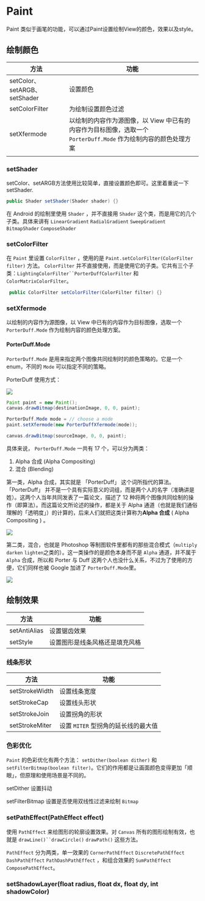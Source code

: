 # Paint

Paint 类似于画笔的功能，可以通过Paint设置绘制View的颜色，效果以及style。

## 绘制颜色



| 方法                         | 功能                                                         |
| ---------------------------- | ------------------------------------------------------------ |
| setColor、setARGB、setShader | 设置颜色                                                     |
| setColorFilter               | 为绘制设置颜色过滤                                           |
| setXfermode                  | 以绘制的内容作为源图像，以 View 中已有的内容作为目标图像，选取一个 `PorterDuff.Mode` 作为绘制内容的颜色处理方案 |
|                              |                                                              |

### setShader



setColor、setARGB方法使用比较简单，直接设置颜色即可。这里着重说一下setShader.

```java
public Shader setShader(Shader shader) {}
```

在 Android 的绘制里使用 `Shader` ，并不直接用 `Shader` 这个类，而是用它的几个子类。具体来讲有 `LinearGradient` `RadialGradient` `SweepGradient` `BitmapShader` `ComposeShader` 



###  setColorFilter

在 `Paint` 里设置 `ColorFilter` ，使用的是 `Paint.setColorFilter(ColorFilter filter)` 方法。 `ColorFilter` 并不直接使用，而是使用它的子类。它共有三个子类：`LightingColorFilter``PorterDuffColorFilter` 和 `ColorMatrixColorFilter`。

```java
 public ColorFilter setColorFilter(ColorFilter filter) {}
```



### setXfermode

以绘制的内容作为源图像，以 View 中已有的内容作为目标图像，选取一个 `PorterDuff.Mode` 作为绘制内容的颜色处理方案。



#### PorterDuff.Mode

`PorterDuff.Mode` 是用来指定两个图像共同绘制时的颜色策略的。它是一个 enum，不同的 `Mode` 可以指定不同的策略。

PorterDuff 使用方式：

![](/Users/nxiangbo/Documents/AndroidLearning/Android自定义View/images/porterduff.jpg)

```java
Paint paint = new Paint();
canvas.drawBitmap(destinationImage, 0, 0, paint);

PorterDuff.Mode mode = // choose a mode
paint.setXfermode(new PorterDuffXfermode(mode));

canvas.drawBitmap(sourceImage, 0, 0, paint);
```

具体来说， `PorterDuff.Mode` 一共有 17 个，可以分为两类：

1. Alpha 合成 (Alpha Compositing)
2. 混合 (Blending)

第一类，Alpha 合成，其实就是 「PorterDuff」 这个词所指代的算法。 「PorterDuff」 并不是一个具有实际意义的词组，而是两个人的名字（准确讲是姓）。这两个人当年共同发表了一篇论文，描述了 12 种将两个图像共同绘制的操作（即算法）。而这篇论文所论述的操作，都是关于 Alpha 通道（也就是我们通俗理解的「透明度」）的计算的，后来人们就把这类计算称为**Alpha 合成** ( Alpha Compositing ) 。

![](/Users/nxiangbo/Documents/AndroidLearning/Android自定义View/images/portduff.jpg)

第二类，混合，也就是 Photoshop 等制图软件里都有的那些混合模式（`multiply` `darken` `lighten`之类的）。这一类操作的是颜色本身而不是 `Alpha` 通道，并不属于 `Alpha` 合成，所以和 Porter 与 Duff 这两个人也没什么关系，不过为了使用的方便，它们同样也被 Google 加进了 `PorterDuff.Mode`里。

![](/Users/nxiangbo/Documents/AndroidLearning/Android自定义View/images/porterduff02.jpg)

## 绘制效果

| 方法           | 功能                                |
| -------------- | ----------------------------------- |
| setAntiAlias   | 设置锯齿效果                        |
| setStyle       | 设置图形是线条风格还是填充风格      |



### 线条形状



| 方法           | 功能                                |
| -------------- | ----------------------------------- |
| setStrokeWidth | 设置线条宽度                        |
| setStrokeCap   | 设置线头形状                        |
| setStrokeJoin  | 设置拐角的形状                      |
| setStrokeMiter | 设置 `MITER` 型拐角的延长线的最大值 |



### 色彩优化

`Paint` 的色彩优化有两个方法： `setDither(boolean dither)` 和 `setFilterBitmap(boolean filter)`。它们的作用都是让画面颜色变得更加「顺眼」，但原理和使用场景是不同的。

setDither 设置抖动

setFilterBitmap 设置是否使用双线性过滤来绘制 `Bitmap`

### setPathEffect(PathEffect effect)

使用 `PathEffect` 来给图形的轮廓设置效果。对 `Canvas` 所有的图形绘制有效，也就是 `drawLine()``drawCircle()` `drawPath()` 这些方法。



`PathEffect` 分为两类，单一效果的 `CornerPathEffect` `DiscretePathEffect` `DashPathEffect` `PathDashPathEffect` ，和组合效果的 `SumPathEffect` `ComposePathEffect`。



### setShadowLayer(float radius, float dx, float dy, int shadowColor)

